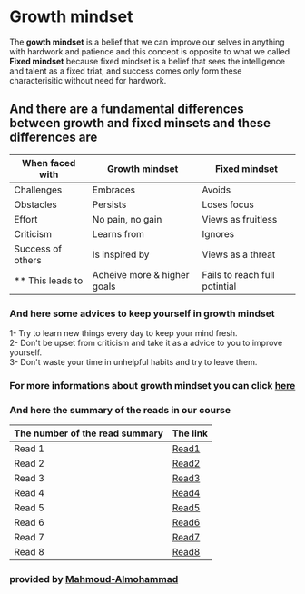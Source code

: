 # Growth mindset

The **gowth mindset** is a belief that we can improve our selves in anything with hardwork and patience
and this concept is opposite to what we called **Fixed mindset** because fixed mindset is a belief that sees the intelligence and talent as a fixed triat, and success comes only form these characterisitic without need for hardwork.

## And there are a fundamental differences between growth and fixed minsets and these differences are

| When faced with    | Growth mindset                     | Fixed mindset                                        |
|--------------------|------------------------------------|------------------------------------------------------|
| Challenges         | Embraces                           | Avoids                                               |
| Obstacles          | Persists                           | Loses focus                                          |
| Effort             | No pain, no gain                   | Views as fruitless                                   |
| Criticism          | Learns from                        | Ignores                                              |
| Success of others  | Is inspired by                     | Views as a threat                                    |
| ** This leads to   | Acheive more & higher goals        | Fails to reach full potintial                        |

### And here some advices to keep yourself in growth mindset

1- Try to learn new things every day to keep your mind fresh. <br>
2- Don't be upset from criticism and take it as a advice to you to improve yourself. <br>
3- Don't waste your time in unhelpful habits and try to leave them.

### For more informations about growth mindset you can click [here][1]

[1]: <https://www.atlassian.com/blog/inside-atlassian/growth-mindset>

### And here the summary of the reads in our course

| The number of the read summary    |                       The link                       |
|-----------------------------------|------------------------------------------------------|
| Read 1                            | [Read1](./Basic-markdown-syntax-(read1).md)          |
| Read 2                            | [Read2](./Text-editor-(read2).md)                    |
| Read 3                            | [Read3](./Git-intro-(read3).md)                      |
| Read 4                            | [Read4](./Wireframe%2BHTML-(read4).md)               |
| Read 5                            | [Read5](./CSS-(read5).md)                            |
| Read 6                            | [Read6](./JS-intro-(read6).md)                       |
| Read 7                            | [Read7](./Control-flow-(read7).md)                   |
| Read 8                            | [Read8](./Expressions-and-operators-(read8).md)      |




### provided by [Mahmoud-Almohammad][2]

[2]: <https://github.com/Mahmoud-Almohammad>
